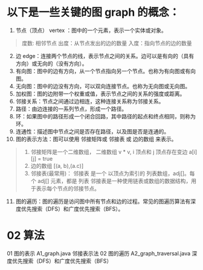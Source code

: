 # 以下是一些关键的图 graph 的概念：

1. 节点（顶点） vertex ：图中的一个元素，表示一个实体或对象。
> 度数: 相邻节点
> 出度：从节点发出的边的数量
> 入度：指向节点的边的数量
2. 边 edge：连接两个节点的线，表示节点之间的关系。边可以是有向的（具有方向）或无向的（没有方向）。
3. 有向图：图中的边有方向，从一个节点指向另一个节点。也称为有向图或有向图。
4. 无向图：图中的边没有方向，可以双向连接节点。也称为无向图或无向图。
5. 加权图：图的边附带一个权重或值，表示节点之间的关系的强度或距离。
6. 邻接关系：节点之间通过边相连，这种连接关系称为邻接关系。
7. 路径：由边连接的一系列节点，形成一个路径。
8. 环：如果图中的路径形成一个闭合回路，其中路径的起点和终点相同，则称为环。
9. 连通性：描述图中节点之间是否存在路径，以及图是否是连通的。
10. 图的表示方法：图可以使用 邻接矩阵或 邻接表 或 边的数组 来表示。
> 1. 邻接矩阵是一个二维数组， 二维数组  v * v, i 顶点和 j 顶点存在变边 a[i][j] = true
> 2. 边的数组  [(a, b),(a.c)]
> 3. 邻接表(最常用)： 邻接表 是一个 以顶点为索引的 列表数组，adj[]。每个 adj[] 元素，都是 列表
邻接表是一种使用链表或数组的数据结构，用于表示每个节点的邻接节点。
11. 图的遍历：图的遍历是访问图中所有节点和边的过程。常见的图遍历算法有深度优先搜索（DFS）和广度优先搜索（BFS）。


# 02 算法
01 图的表示 A1_graph.java  邻接表示法
02 图的遍历 A2_graph_traversal.java  深度优先搜索（DFS）和广度优先搜索（BFS）